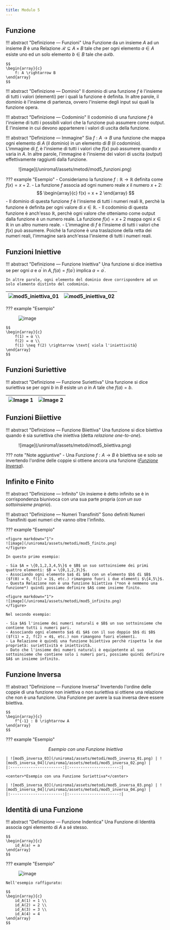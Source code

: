 ```yaml
---
title: Modulo 5
---
```


## Funzione
!!! abstract "Definizione ― Funzioni"
    Una Funzione da un insieme $A$ ad un insieme $B$ è una Relazione $\mathcal{R} \subseteq A \times B$ tale che per ogni elemento $a \in A$ esiste uno ed un solo elemento $b \in B$ tale che $a \mathcal{R} b$.

    $$
    \begin{array}{c}
        f: A \rightarrow B
    \end{array}
    $$

!!! abstract "Definizione ― Dominio"
    Il dominio di una funzione $f$ è l'insieme di tutti i valori (elementi) per i quali la funzione è definita. In altre parole, il dominio è l'insieme di partenza, ovvero l'insieme degli input sui quali la funzione opera.

!!! abstract "Definizione ― Codominio"
    Il codominio di una funzione $f$ è l'insieme di tutti i possibili valori che la funzione può assumere come output. È l'insieme in cui devono appartenere i valori di uscita della funzione.

!!! abstract "Definizione ― Immagine"
    Sia $f : A \rightarrow B$ una funzione che mappa ogni elemento di $A$ (il dominio) in un elemento di $B$ (il codominio). L'immagine di $f$, è l'insieme di tutti i valori che $f(x)$ può assumere quando $x$ varia in $A$. In altre parole, l'immagine è l'insieme dei valori di uscita (output) effettivamente raggiunti dalla funzione.

<figure markdown="1">
![image](/uniroma1/assets/metodi/mod5_funzioni.png)
</figure>

??? example "Esempio"
    - Consideriamo la funzione $f: \mathbb{R} \rightarrow \mathbb{R}$ definita come $f(x) = x + 2$.
    - La funzione $f$ associa ad ogni numero reale $x$ il numero $x + 2$:
    $$
    \begin{array}{c}
        f(x) = x + 2
    \end{array}
    $$
    - Il dominio di questa funzione $f$ è l'insieme di tutti i numeri reali $\mathbb{R}$, perchè la funzione è definita per ogni valore di $x \in \mathbb{R}$.
    - Il codominio di questa funzione è anch'esso $\mathbb{R}$, perchè ogni valore che otteniamo come output dalla funzione è un numero reale. La funzione $f(x) = x + 2$ mappa ogni $x \in \mathbb{R}$ in un altro numero reale.
    - L'immagine di $f$ è l'insieme di tutti i valori che $f(x)$ può assumere. Poiché la funzione è una traslazione della retta dei numeri reali, l'immagine sarà anch'essa l'insieme di tutti i numeri reali.

## Funzioni Iniettive
!!! abstract "Definizione ― Funzione Iniettiva"
    Una funzione si dice iniettiva se per ogni $a$ e $a^\prime$ in $A, f(a) = f(a^\prime)$ implica $a = a^\prime$.

    In altre parole, ogni elemento del dominio deve corrispondere ad un solo elemento distinto del codominio.

| ![mod5_iniettiva_01](/uniroma1/assets/metodi/mod5_iniettiva_01.png) | ![mod5_iniettiva_02](/uniroma1/assets/metodi/mod5_iniettiva_02.png) |
|:-----------------------:|:----------------------:|

??? example "Esempio"
    <figure markdown="1">
    ![image](/uniroma1/assets/metodi/mod5_iniettiva_00.png)
    </figure>

    $$
    \begin{array}{c}
        f(1) = α \\
        f(2) = α \\
        f(1) \neq f(2) \rightarrow \text{ viola l'iniettività}  
    \end{array}
    $$

## Funzioni Suriettive
!!! abstract "Definizione ― Funzione Suriettiva"
    Una funzione si dice suriettiva se per ogni $b$ in $B$  esiste un $a$ in $A$ tale che $f(a) = b$.

| ![Image 1](/uniroma1/assets/metodi/mod5_suriettiva_02.png) | ![Image 2](/uniroma1/assets/metodi/mod5_suriettiva_01.png) |
|:-----------------------:|:----------------------:|

## Funzioni Biiettive
!!! abstract "Definizione ― Funzione Biiettiva"
    Una funzione si dice biiettiva quando è sia suriettiva che iniettiva (detta *relazione one-to-one*).

<figure markdown="1">
![image](/uniroma1/assets/metodi/mod5_biiettiva.png)
</figure>

??? note "Note aggiuntive"
    - Una Funzione $f : A \rightarrow B$ è biiettiva se e solo se invertendo l'ordine delle coppie si ottiene ancora una funzione ([*Funzione Inversa*](#funzione-inversa)).

## Infinito e Finito
!!! abstract "Definizione ― Infinito"
    Un insieme è detto infinito se è in corrispondenza biunivoca con una sua parte propria (*con un suo sottoinsieme proprio*).

!!! abstract "Definizione ― Numeri Transfiniti"
    Sono definiti Numeri Transfiniti quei numeri che vanno oltre l'infinito.

??? example "Esempio"

    <figure markdown="1">
    ![image](/uniroma1/assets/metodi/mod5_finito.png)
    </figure>
    
    In questo primo esempio:
    
    - Sia $A = \{0,1,2,3,4,5\}$ e $B$ un suo sottoinsieme dei primi quattro elementi: $B = \{0,1,2,3\}$.
    - Associando ogni elemento $a$ di $A$ con un elemento $b$ di $B$ ($f(0) = 0, f(1) = 1$, etc.) rimangono fuori i due elementi $\{4,5\}$.
    - Questa Relazione non è una funzione biiettiva (*non è nemmeno una funzione*) quindi possiamo definire $A$ come insieme finito.
    
    <figure markdown="1">
    ![image](/uniroma1/assets/metodi/mod5_infinito.png)
    </figure>
    
    Nel secondo esempio:
    
    - Sia $A$ l'insieme dei numeri naturali e $B$ un suo sottoinsieme che contiene tutti i numeri pari.
    - Associando ogni elemento $a$ di $A$ con il suo doppio $b$ di $B$ ($f(1) = 2, f(2) = 4$, etc.) non rimangono fuori elementi.
    - La Relazione è quindi una funzione biiettiva perchè rispetta le due proprietà: suriettività e iniettività.
    - Dato che l'insieme dei numeri naturali è equipotente al suo sottoinsieme che contiene solo i numeri pari, possiamo quindi definire $A$ un insieme infinito.

## Funzione Inversa
!!! abstract "Definizione ― Funzione Inversa"
    Invertendo l'ordine delle coppie di una funzione non iniettiva o non suriettiva si ottiene una relazione che non è una funzione. Una Funzione per avere la sua inversa deve essere biiettiva.

    $$
    \begin{array}{c}
        f^{-1} : B \rightarrow A
    \end{array}
    $$

??? example "Esempio"
    <center>*Esempio con una Funzione Iniettiva*</center>

    | ![mod5_inversa_03](/uniroma1/assets/metodi/mod5_inversa_01.png) | ![mod5_inversa_04](/uniroma1/assets/metodi/mod5_inversa_02.png) |
    |:-----------------------:|:----------------------:|

    <center>*Esempio con una Funzione Suriettiva*</center>

    | ![mod5_inversa_03](/uniroma1/assets/metodi/mod5_inversa_03.png) | ![mod5_inversa_04](/uniroma1/assets/metodi/mod5_inversa_04.png) |
    |:-----------------------:|:----------------------:|

## Identità di una Funzione
!!! abstract "Definizione ― Funzione Indentica"
    Una Funzione di Identità associa ogni elemento di $A$ a sé stesso.

    $$
    \begin{array}{c}
        id_A(a) = a
    \end{array}
    $$

??? example "Esempio"
    <figure markdown="1">
    ![image](/uniroma1/assets/metodi/mod5_identita.png)
    </figure>

    Nell'esempio raffigurato:

    $$
    \begin{array}{c}
        id_A(1) = 1 \\
        id_A(2) = 2 \\
        id_A(3) = 3 \\
        id_A(4) = 4
    \end{array}
    $$